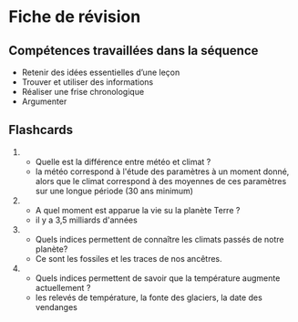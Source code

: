 # Fiche de révision


## Compétences travaillées dans la séquence

- Retenir des idées essentielles d’une leçon
- Trouver et utiliser des informations
- Réaliser une frise chronologique
- Argumenter


## Flashcards


<div markdown class="flashcard">

1. 
    - Quelle est la différence entre météo et climat ?
    - la météo correspond à l'étude des paramètres à un moment donné, alors que le climat correspond à des moyennes de ces paramètres sur une longue période (30 ans minimum)
2. 
    - A quel moment est apparue la vie su la planète Terre ?
    - il y a 3,5 milliards d'années
3. 
    - Quels indices permettent de connaître les climats passés de notre planète?
    - Ce sont les fossiles et les traces de nos ancêtres.

4. 
    - Quels indices permettent de savoir que la température augmente actuellement ?
    - les relevés de température, la fonte des glaciers, la date des vendanges
</div>
